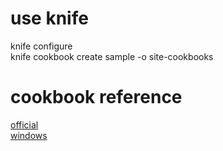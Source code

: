 # use knife
knife configure  
knife cookbook create sample -o site-cookbooks  

# cookbook reference
[official](https://docs.chef.io/resource.html)  
[windows](https://github.com/chef-cookbooks/windows)  

